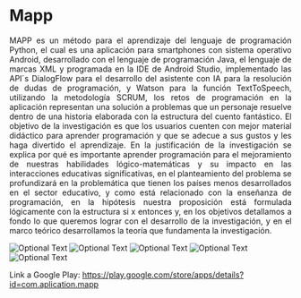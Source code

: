 # Mapp

<p align=justify>
MAPP es un método para el aprendizaje  del lenguaje de programación Python, el  cual es una aplicación para smartphones  con sistema operativo Android,  desarrollado con el lenguaje de  programación Java, el lenguaje de marcas XML y programada en la IDE de Android  Studio, implementado las API´s  DialogFlow para el desarrollo del asistente 
con IA para la resolución de dudas de  programación, y Watson para la función  TextToSpeech, utilizando la metodología  SCRUM, los retos de programación en la  aplicación representan una solución a  problemas que un personaje resuelve  dentro de una historia elaborada con la  estructura del cuento fantástico. 
El objetivo de la investigación es que los  usuarios cuenten con mejor material  didáctico para aprender programación y  que se adecue a sus gustos y les haga  divertido el aprendizaje. En la justificación 
de la investigación se explica por qué es  importante aprender programación para el  mejoramiento de nuestras habilidades  lógico-matemáticas y su impacto en las  interacciones educativas significativas, en  el planteamiento del problema se  
profundizará en la problemática que tienen los países menos desarrollados en el  sector educativo, y como está relacionado  con la enseñanza de programación, en la  hipótesis nuestra proposición está formulada lógicamente con la estructura si  x entonces y, en los objetivos detallamos a  fondo lo que queremos lograr con el  desarrollo de la investigación, y en el  marco teórico desarrollamos la teoría que fundamenta la investigación.
<p/>

![Optional Text](https://play-lh.googleusercontent.com/EvT8icidfTN5kQEmbIreTSKXO6C29JL7jjd0biuXidhEHIim3Sd1yaQgMVP0hFkuSg=w720-h310-rw)
![Optional Text](https://play-lh.googleusercontent.com/zMRUcJ05SafrQlbSzosK9-kK62FAx4q4N9VO2iZumuuZAX9LCf628n6a3pkHGuJ7zA=w720-h310-rw)
![Optional Text](https://play-lh.googleusercontent.com/zxvM6hMmSrU5P_k59-_F4w_VsTmLrlT7poMbZy2lP7vD0PUlPnnTvTsvCd3GInLq7eM=w720-h310-rw)
![Optional Text](https://play-lh.googleusercontent.com/d9lxNUxg8i26DmyZ6elPprdr2uL7RfhnTuFRE_TphTWMrIYWjb5MqikOX_L00BhBPZXL=w720-h310-rw)
![Optional Text](https://play-lh.googleusercontent.com/1Yn75IEBh4NGOX_PqBXXwVhDo1vGotaw4K0tpEzCfMiXxcOvuRy3yFZpWtttP1Nriw=w720-h310-rw)

Link a Google Play:
https://play.google.com/store/apps/details?id=com.aplication.mapp
